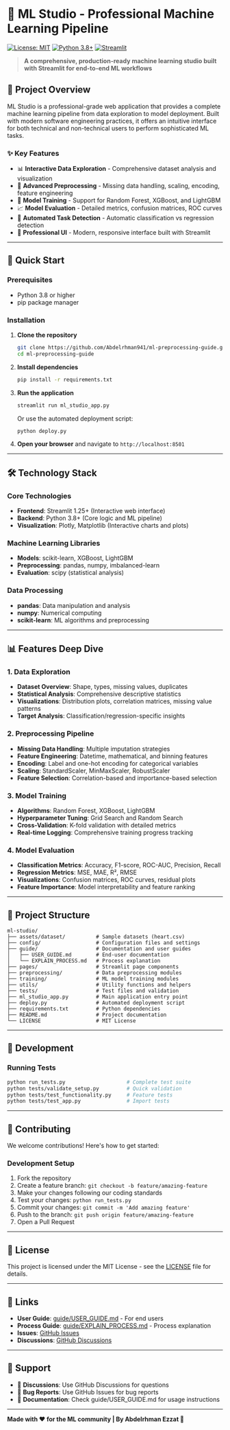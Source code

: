 # 🚀 ML Studio - Professional Machine Learning Pipeline

[![License: MIT](https://img.shields.io/badge/License-MIT-yellow.svg)](https://opensource.org/licenses/MIT)
[![Python 3.8+](https://img.shields.io/badge/python-3.8+-blue.svg)](https://www.python.org/downloads/)
[![Streamlit](https://img.shields.io/badge/Streamlit-1.25+-red.svg)](https://streamlit.io/)

> **A comprehensive, production-ready machine learning studio built with Streamlit for end-to-end ML workflows**

## 🎯 **Project Overview**

ML Studio is a professional-grade web application that provides a complete machine learning pipeline from data exploration to model deployment. Built with modern software engineering practices, it offers an intuitive interface for both technical and non-technical users to perform sophisticated ML tasks.

### ✨ **Key Features**

- 📊 **Interactive Data Exploration** - Comprehensive dataset analysis and visualization
- 🔧 **Advanced Preprocessing** - Missing data handling, scaling, encoding, feature engineering
- 🤖 **Model Training** - Support for Random Forest, XGBoost, and LightGBM
- 📈 **Model Evaluation** - Detailed metrics, confusion matrices, ROC curves
- 🎯 **Automated Task Detection** - Automatic classification vs regression detection
- 📱 **Professional UI** - Modern, responsive interface built with Streamlit

---

## 🚀 **Quick Start**

### Prerequisites
- Python 3.8 or higher
- pip package manager

### Installation

1. **Clone the repository**
   ```bash
   git clone https://github.com/Abdelrhman941/ml-preprocessing-guide.git
   cd ml-preprocessing-guide
   ```

2. **Install dependencies**
   ```bash
   pip install -r requirements.txt
   ```

3. **Run the application**
   ```bash
   streamlit run ml_studio_app.py
   ```
   Or use the automated deployment script:
   ```bash
   python deploy.py
   ```

4. **Open your browser** and navigate to `http://localhost:8501`

---

## 🛠️ **Technology Stack**

### **Core Technologies**
- **Frontend**: Streamlit 1.25+ (Interactive web interface)
- **Backend**: Python 3.8+ (Core logic and ML pipeline)
- **Visualization**: Plotly, Matplotlib (Interactive charts and plots)

### **Machine Learning Libraries**
- **Models**: scikit-learn, XGBoost, LightGBM
- **Preprocessing**: pandas, numpy, imbalanced-learn
- **Evaluation**: scipy (statistical analysis)

### **Data Processing**
- **pandas**: Data manipulation and analysis
- **numpy**: Numerical computing
- **scikit-learn**: ML algorithms and preprocessing

---

## 📊 **Features Deep Dive**

### **1. Data Exploration**
- **Dataset Overview**: Shape, types, missing values, duplicates
- **Statistical Analysis**: Comprehensive descriptive statistics
- **Visualizations**: Distribution plots, correlation matrices, missing value patterns
- **Target Analysis**: Classification/regression-specific insights

### **2. Preprocessing Pipeline**
- **Missing Data Handling**: Multiple imputation strategies
- **Feature Engineering**: Datetime, mathematical, and binning features
- **Encoding**: Label and one-hot encoding for categorical variables
- **Scaling**: StandardScaler, MinMaxScaler, RobustScaler
- **Feature Selection**: Correlation-based and importance-based selection

### **3. Model Training**
- **Algorithms**: Random Forest, XGBoost, LightGBM
- **Hyperparameter Tuning**: Grid Search and Random Search
- **Cross-Validation**: K-fold validation with detailed metrics
- **Real-time Logging**: Comprehensive training progress tracking

### **4. Model Evaluation**
- **Classification Metrics**: Accuracy, F1-score, ROC-AUC, Precision, Recall
- **Regression Metrics**: MSE, MAE, R², RMSE
- **Visualizations**: Confusion matrices, ROC curves, residual plots
- **Feature Importance**: Model interpretability and feature ranking

---

## 📁 **Project Structure**

```
ml-studio/
├── assets/dataset/          # Sample datasets (heart.csv)
├── config/                  # Configuration files and settings
├── guide/                   # Documentation and user guides
│   ├── USER_GUIDE.md        # End-user documentation
│   └── EXPLAIN_PROCESS.md   # Process explanation
├── pages/                   # Streamlit page components
├── preprocessing/           # Data preprocessing modules
├── training/                # ML model training modules
├── utils/                   # Utility functions and helpers
├── tests/                   # Test files and validation
├── ml_studio_app.py         # Main application entry point
├── deploy.py                # Automated deployment script
├── requirements.txt         # Python dependencies
├── README.md                # Project documentation
└── LICENSE                  # MIT License
```

---

## 🧪 **Development**

### **Running Tests**
```bash
python run_tests.py                    # Complete test suite
python tests/validate_setup.py         # Quick validation
python tests/test_functionality.py     # Feature tests
python tests/test_app.py               # Import tests
```

---

## 🤝 **Contributing**

We welcome contributions! Here's how to get started:

### **Development Setup**
1. Fork the repository
2. Create a feature branch: `git checkout -b feature/amazing-feature`
3. Make your changes following our coding standards
4. Test your changes: `python run_tests.py`
5. Commit your changes: `git commit -m 'Add amazing feature'`
6. Push to the branch: `git push origin feature/amazing-feature`
7. Open a Pull Request

---

## 📝 **License**

This project is licensed under the MIT License - see the [LICENSE](LICENSE) file for details.

---

## 🔗 **Links**

- **User Guide**: [guide/USER_GUIDE.md](guide/USER_GUIDE.md) - For end users
- **Process Guide**: [guide/EXPLAIN_PROCESS.md](guide/EXPLAIN_PROCESS.md) - Process explanation
- **Issues**: [GitHub Issues](https://github.com/Abdelrhman941/ml-preprocessing-guide/issues)
- **Discussions**: [GitHub Discussions](https://github.com/Abdelrhman941/ml-preprocessing-guide/discussions)

---

## 📧 **Support**

- 💬 **Discussions**: Use GitHub Discussions for questions
- 🐛 **Bug Reports**: Use GitHub Issues for bug reports
- 📖 **Documentation**: Check guide/USER_GUIDE.md for usage instructions

---

**Made with ❤️ for the ML community | By Abdelrhman Ezzat 🫡**
